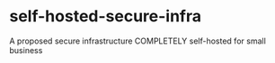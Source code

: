 # self-hosted-secure-infra
A proposed secure infrastructure COMPLETELY self-hosted for small business
